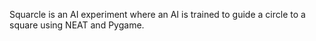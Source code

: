 Squarcle is an AI experiment where an AI is trained to guide a circle to a square using NEAT and Pygame.
